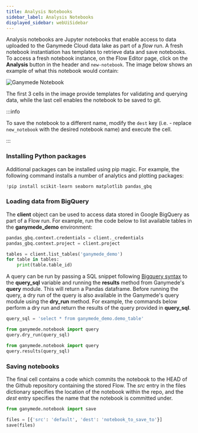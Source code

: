 ```yaml
---
title: Analysis Notebooks
sidebar_label: Analysis Notebooks
displayed_sidebar: webUiSidebar
---
```


Analysis notebooks are Jupyter notebooks that enable access to data uploaded to the Ganymede Cloud data lake as part of a _flow_ run.  A fresh notebook instantiation has templates to retrieve data and save notebooks.  To access a fresh notebook instance, on the Flow Editor page, click on the **Analysis** button in the header and `new-notebook`.  The image below shows an example of what this notebook would contain:

![Ganymede Notebook](https://ganymede-bio.mo.cloudinary.net/apiServer/%20GanymedeNotebook_20220824.png)

The first 3 cells in the image provide templates for validating and querying data, while the last cell enables the notebook to be saved to git.

:::info

To save the notebook to a different name, modify the `dest` key (i.e. - replace `new_notebook` with the desired notebook name) and execute the cell.

:::

### Installing Python packages

Additional packages can be installed using pip magic.  For example, the following command installs a number of analytics and plotting packages:

```python
!pip install scikit-learn seaborn matplotlib pandas_gbq
```

### Loading data from BigQuery

The __client__ object can be used to access data stored in Google BigQuery as part of a Flow run.  For example, run the code below to list available tables in the __ganymede_demo__ environment:

```python
pandas_gbq.context.credentials = client._credentials
pandas_gbq.context.project = client.project

tables = client.list_tables('ganymede_demo')
for table in tables:
    print(table.table_id)
```

A query can be run by passing a SQL snippet following [Bigquery syntax](https://cloud.google.com/bigquery/docs/reference/standard-sql/query-syntax) to the __query_sql__ variable and running the __results__ method from Ganymede's __query__ module. This will return a Pandas dataframe. Before running the query, a dry run of the query is also available in the Ganymede's query module using the __dry_run__ method. For example, the commands below perform a dry run and return the results of the query provided in __query_sql__.

```python
query_sql = 'select * from ganymede_demo.demo_table'
```
```python
from ganymede.notebook import query
query.dry_run(query_sql)
```
```python
from ganymede.notebook import query
query.results(query_sql)
```

### Saving notebooks

The final cell contains a code which commits the notebook to the HEAD of the Github repository containing the stored Flow.  The _src_ entry in the files dictionary specifies the location of the notebook within the repo, and the _dest_ entry specifies the name that the notebook is committed under.

```python
from ganymede.notebook import save

files = [{'src': 'default', 'dest': 'notebook_to_save_to'}]
save(files)
```